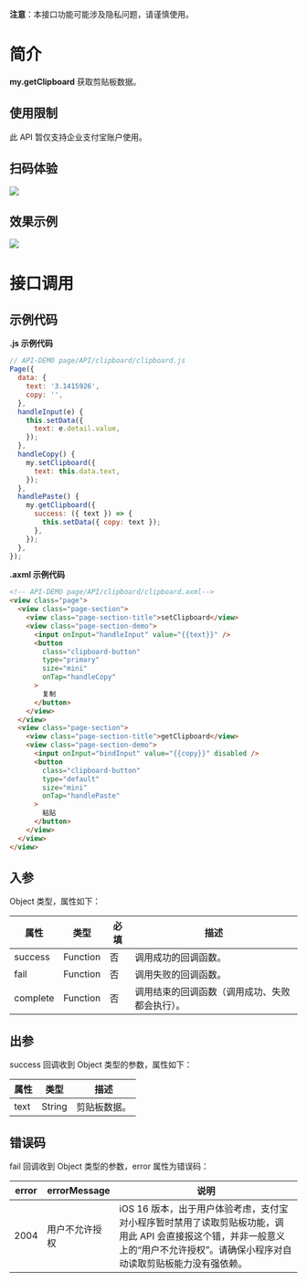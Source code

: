 **注意**：本接口功能可能涉及隐私问题，请谨慎使用。

# 简介

**my.getClipboard** 获取剪贴板数据。

## 使用限制

此 API 暂仅支持企业支付宝账户使用。

## 扫码体验

![](https://gw.alipayobjects.com/zos/skylark-tools/public/files/af4df1405eda32780191e6123cf5870d.jpeg#align=left&display=inline&height=158&margin=%5Bobject%20Object%5D&originHeight=158&originWidth=128&status=done&style=stroke&width=128)

## 效果示例

![](https://gw.alipayobjects.com/zos/skylark-tools/public/files/0d774501f4c262f429ecca3226ce673a.gif#align=left&display=inline&height=540&margin=%5Bobject%20Object%5D&originHeight=540&originWidth=300&status=done&style=stroke&width=300)

# 接口调用

## 示例代码

**.js 示例代码**

```javascript
// API-DEMO page/API/clipboard/clipboard.js
Page({
  data: {
    text: '3.1415926',
    copy: '',
  },
  handleInput(e) {
    this.setData({
      text: e.detail.value,
    });
  },
  handleCopy() {
    my.setClipboard({
      text: this.data.text,
    });
  },
  handlePaste() {
    my.getClipboard({
      success: ({ text }) => {
        this.setData({ copy: text });
      },
    });
  },
});
```

**.axml 示例代码**

```html
<!-- API-DEMO page/API/clipboard/clipboard.axml-->
<view class="page">
  <view class="page-section">
    <view class="page-section-title">setClipboard</view>
    <view class="page-section-demo">
      <input onInput="handleInput" value="{{text}}" />
      <button
        class="clipboard-button"
        type="primary"
        size="mini"
        onTap="handleCopy"
      >
        复制
      </button>
    </view>
  </view>
  <view class="page-section">
    <view class="page-section-title">getClipboard</view>
    <view class="page-section-demo">
      <input onInput="bindInput" value="{{copy}}" disabled />
      <button
        class="clipboard-button"
        type="default"
        size="mini"
        onTap="handlePaste"
      >
        粘贴
      </button>
    </view>
  </view>
</view>
```

## 入参

Object 类型，属性如下：

| **属性** | **类型** | **必填** | **描述** |
| --- | --- | --- | --- |
| success | Function | 否 | 调用成功的回调函数。 |
| fail | Function | 否 | 调用失败的回调函数。 |
| complete | Function | 否 | 调用结束的回调函数（调用成功、失败都会执行）。 |

## 出参

success 回调收到 Object 类型的参数，属性如下：

| **属性** | **类型** | **描述**     |
| -------- | -------- | ------------ |
| text     | String   | 剪贴板数据。 |

## 错误码

fail 回调收到 Object 类型的参数，error 属性为错误码：

| **error** | **errorMessage** | **说明** |
| --- | --- | --- |
| 2004 | 用户不允许授权 | iOS 16 版本，出于用户体验考虑，支付宝对小程序暂时禁用了读取剪贴板功能，调用此 API 会直接报这个错，并非一般意义上的“用户不允许授权”。请确保小程序对自动读取剪贴板能力没有强依赖。 |
